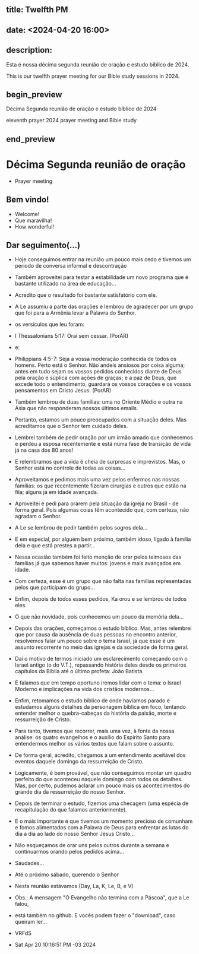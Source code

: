 ## title: Twelfth PM
## date: <2024-04-20 16:00>

## description:

Esta é nossa décima segunda reunião de oração e estudo bíblico de 2024.

This is our twelfth prayer meeting for our Bible study sessions in 2024.

## begin_preview

Décima Segunda reunião de oração e estudo bíblico de 2024

eleventh prayer 2024 prayer meeting and Bible study

## end_preview

# Décima Segunda reunião de oração
- Prayer meeting

## Bem vindo!

- Welcome!
- Que maravilha!
- How wonderful!

## Dar seguimento(...)

- Hoje conseguimos entrar na reunião um pouco mais cedo e tivemos um período de conversa informal e descontração
- Também aproveitei para testar a estabilidade um novo programa que é bastante utilizado na área de educação... 
- Acredito que o resultado foi bastante satisfatório com ele.
- A Le assumiu a parte das orações e lembrou de agradecer por um grupo que foi para a Armênia levar a Palavra do Senhor.
- os versículos que leu foram:

- I Thessalonians 5:17: Orai sem cessar. (PorAR)

- e:

- Philippians 4:5-7: Seja a vossa moderação conhecida de todos os homens. Perto está o Senhor. Não andeis ansiosos por coisa alguma; antes em tudo sejam os vossos pedidos conhecidos diante de Deus pela oração e súplica com ações de graças; e a paz de Deus, que excede todo o entendimento, guardará os vossos corações e os vossos pensamentos em Cristo Jesus. (PorAR)

- Também lembrou de duas famílias: uma no Oriente Médio e outra na Ásia que não responderam nossos últimos emails. 
 
- Portanto, estamos um pouco preocupados com a situação deles. Mas acreditamos que o Senhor tem cuidado deles.
- Lembrei também de pedir oração por um irmão amado que conhecemos e perdeu a esposa recentemente e está numa fase de transição de vida já na casa dos 80 anos!
- E relembramos que a vida é cheia de surpresas e imprevistos. Mas, o Senhor está no controle de todas as coisas...

- Aproveitamos e pedimos mais uma vez pelos enfermos nas nossas famílias: os que recentemente fizeram cirurgias e outros que estão na fila; alguns já em idade avançada.
- Aproveitei e pedi para orarem pela situação da igreja no Brasil - de forma geral. Pois algumas coias têm acontecido que, com certeza, não agradam o Senhor.
- A Le se lembrou de pedir também pelos sogros dela...
- E em especial, por alguém bem próximo, também idoso, ligado à família dela e que está prestes a partir...

- Nessa ocasião também foi feito menção de orar pelos teimosos das famílias já que sabemos haver muitos: jovens e mais avançados em idade.

- Com certeza, esse é um grupo que não falta nas famílias representadas pelos que participam do grupo...

- Enfim, depois de todos esses pedidos, Ka orou e se lembrou de todos eles.
- O que não novidade, pois conhecemos um pouco da memória dela...

- Depois das orações, começamos o estudo bíblico. Mas, antes relembrei que por causa da ausência de duas pessoas no encontro anterior, resolvemos falar um pouco sobre o tema Israel, já que esse é um assunto recorrente no meio das igrejas e da sociedade de forma geral.

- Daí o motivo de termos iniciado um esclarecimento começando com o Israel antigo (o do V.T.), repassando história deles desde os primeiros capítulos da Bíblia até o último profeta: João Batista.
- E falamos que em tempo oportuno iremos lidar com o tema: o Israel Moderno e implicações na vida dos cristãos modernos...

- Enfim, retomamos o estudo bíblico de onde havíamos parado e estudamos alguns detalhes da personagem bíblica em foco, tentando entender melhor o quebra-cabeças da história da paixão, morte e ressurreição de Cristo.
- Para tanto, tivemos que recorrer, mais uma vez, à fonte da nossa análise: os quatro evangelhos e o auxílio do Espírito Santo para entendermos melhor os vários textos que falam sobre o assunto.

- De forma geral, acredito, chegamos a um entendimento aceitável dos eventos daquele domingo da ressurreição de Cristo.

- Logicamente, é bem provável, que não conseguimos montar um quadro perfeito do que aconteceu naquele domingo com todos os detalhes. Mas, por certo, pudemos aclarar um pouco mais os acontecimentos do grande dia da ressurreição do nosso Senhor.

- Depois de terminar o estudo, fizemos uma checagem (uma espécia de recapitulação do que falamos anteriormente).

- E o mais importante é que tivemos um momento precioso de comunham e fomos alimentados com a Palavra de Deus para enfrentar as lutas do dia a dia ao lado do nosso Senhor Jesus Cristo...

- Não esqueçamos de orar uns pelos outros durante a semana e continuarmos orando pelos pedidos acima...

- Saudades...

- Até o próximo sábado, querendo o Senhor

- Nesta reunião estávamos (Day, La, K, Le, B, e V)

- Obs.: A mensagem "O Evangelho não termina com a Páscoa", que a Le falou,
- está também no github. E vocês podem fazer o "download", caso queiram ler...

- VRFdS
- Sat Apr 20 10:16:51 PM -03 2024
 
